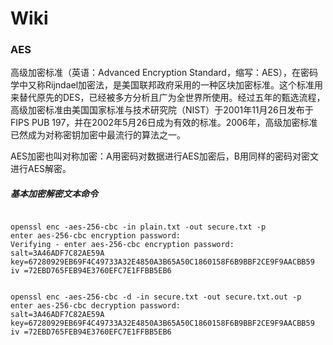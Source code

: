 
# Wiki


### AES

高级加密标准（英语：Advanced Encryption Standard，缩写：AES），在密码学中又称Rijndael加密法，是美国联邦政府采用的一种区块加密标准。这个标准用来替代原先的DES，已经被多方分析且广为全世界所使用。经过五年的甄选流程，高级加密标准由美国国家标准与技术研究院（NIST）于2001年11月26日发布于FIPS PUB 197，并在2002年5月26日成为有效的标准。2006年，高级加密标准已然成为对称密钥加密中最流行的算法之一。

AES加密也叫对称加密：A用密码对数据进行AES加密后，B用同样的密码对密文进行AES解密。


##### 基本加密解密文本命令
```shell

openssl enc -aes-256-cbc -in plain.txt -out secure.txt -p
enter aes-256-cbc encryption password:
Verifying - enter aes-256-cbc encryption password:
salt=3A46ADF7C82AE59A
key=67280929EB69F4C49733A32E4850A3B65A50C1860158F6B9BBF2CE9F9AACBB59
iv =72EBD765FEB94E3760EFC7E1FFBB5EB6

  
openssl enc -aes-256-cbc -d -in secure.txt -out secure.txt.out -p
enter aes-256-cbc decryption password:
salt=3A46ADF7C82AE59A
key=67280929EB69F4C49733A32E4850A3B65A50C1860158F6B9BBF2CE9F9AACBB59
iv =72EBD765FEB94E3760EFC7E1FFBB5EB6

```








